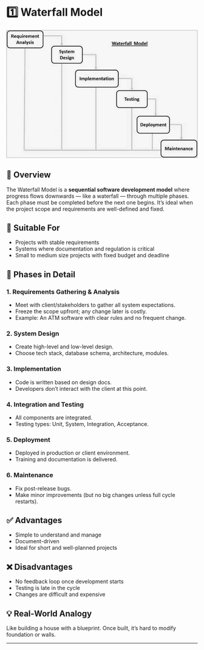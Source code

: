 # 1️⃣ Waterfall Model

![Waterfall Model](https://raw.githubusercontent.com/ashutoshSnj/software-development-models/main/sdlc_waterfall_model.jpg)

## 📌 Overview
The Waterfall Model is a **sequential software development model** where progress flows downwards — like a waterfall — through multiple phases. Each phase must be completed before the next one begins. It’s ideal when the project scope and requirements are well-defined and fixed.

## 🧱 Suitable For
- Projects with stable requirements
- Systems where documentation and regulation is critical
- Small to medium size projects with fixed budget and deadline

## 🔁 Phases in Detail

### 1. Requirements Gathering & Analysis
- Meet with client/stakeholders to gather all system expectations.
- Freeze the scope upfront; any change later is costly.
- Example: An ATM software with clear rules and no frequent change.

### 2. System Design
- Create high-level and low-level design.
- Choose tech stack, database schema, architecture, modules.

### 3. Implementation
- Code is written based on design docs.
- Developers don’t interact with the client at this point.

### 4. Integration and Testing
- All components are integrated.
- Testing types: Unit, System, Integration, Acceptance.

### 5. Deployment
- Deployed in production or client environment.
- Training and documentation is delivered.

### 6. Maintenance
- Fix post-release bugs.
- Make minor improvements (but no big changes unless full cycle restarts).

## ✅ Advantages
- Simple to understand and manage
- Document-driven
- Ideal for short and well-planned projects

## ❌ Disadvantages
- No feedback loop once development starts
- Testing is late in the cycle
- Changes are difficult and expensive

## 💡 Real-World Analogy
Like building a house with a blueprint. Once built, it’s hard to modify foundation or walls.

---
